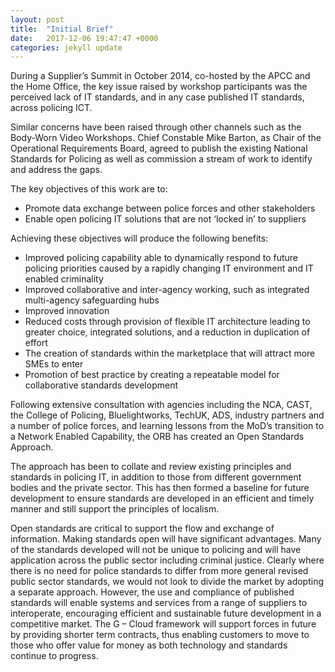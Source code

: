 ```yaml
---
layout: post
title:  "Initial Brief"
date:   2017-12-06 19:47:47 +0000
categories: jekyll update
---
```

During a Supplier’s Summit in October 2014, co-hosted by the APCC and the Home Office, the key issue raised by workshop participants was the perceived lack of IT standards, and in any case published IT standards, across policing ICT.

Similar concerns have been raised through other channels such as the Body-Worn Video Workshops. Chief Constable Mike Barton, as Chair of the Operational Requirements Board, agreed to publish the existing National Standards for Policing as well as commission a stream of work to identify and address the gaps.

The key objectives of this work are to:

+ Promote data exchange between police forces and other stakeholders
+ Enable open policing IT solutions that are not ‘locked in’ to suppliers

Achieving these objectives will produce the following benefits:

+ Improved policing capability able to dynamically respond to future policing priorities caused by a rapidly changing IT environment and IT enabled criminality
+ Improved collaborative and inter-agency working, such as integrated multi-agency safeguarding hubs
+ Improved innovation
+ Reduced costs through provision of flexible IT architecture leading to greater choice, integrated solutions, and a reduction in duplication of effort
+ The creation of standards within the marketplace that will attract more SMEs to enter
+ Promotion of best practice by creating a repeatable model for collaborative standards development

Following extensive consultation with agencies including the NCA, CAST, the College of Policing, Bluelightworks, TechUK, ADS, industry partners and a number of police forces, and learning lessons from the MoD’s transition to a Network Enabled Capability, the ORB has created an Open Standards Approach.

The approach has been to collate and review existing principles and standards in policing IT, in addition to those from different government bodies and the private sector.  This has then formed a baseline for future development to ensure standards are  developed in an efficient and timely manner and still support the principles of localism.

Open standards are critical to support the flow and exchange of information. Making standards open will have significant advantages.  Many of the standards developed will not be unique to policing and will have application across the public sector including criminal justice.  Clearly where there is no need for police standards to differ from more general revised public sector standards, we would not look to divide the market by adopting a separate approach. However, the use and compliance of published standards will enable systems and services from a range of suppliers to interoperate, encouraging efficient and sustainable future development in a competitive market. The G – Cloud framework will support forces in future by providing shorter term contracts, thus enabling customers to move to those who offer value for money as both technology and standards continue to progress.
